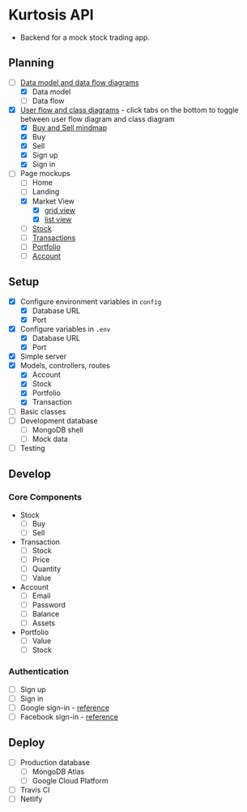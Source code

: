# Kurtosis API
- Backend for a mock stock trading app.

## Planning
- [ ] [Data model and data flow diagrams](https://www.lucidchart.com/invitations/accept/a3d05af8-7701-45f3-9d95-aea6e53bf1fe)
	- [x] Data model
	- [ ] Data flow
- [x] [User flow and class diagrams](https://www.lucidchart.com/invitations/accept/b753933a-e61a-419a-bb17-512399382754) - click tabs on the bottom to toggle between user flow diagram and class diagram
	- [x] [Buy and Sell mindmap](https://www.mindmeister.com/1142330199?t=X3o3zAO1xb)
	- [x] Buy
	- [x] Sell
	- [x] Sign up
	- [x] Sign in
- [ ] Page mockups
	- [ ] Home
	- [ ] Landing
	- [x] Market View
		- [x] [grid view](https://wireframe.cc/6lapy6)
		- [x] [list view](https://wireframe.cc/8Wsa4O)
	- [ ] [Stock]()
	- [ ] [Transactions]()
	- [ ] [Portfolio]()
	- [ ] [Account]()

## Setup
- [x] Configure environment variables in `config`
	- [x] Database URL
	- [x] Port
- [x] Configure variables in `.env`
	- [x] Database URL
	- [x] Port
- [x] Simple server
- [x] Models, controllers, routes
	- [x] Account
	- [x] Stock
	- [x] Portfolio
	- [x] Transaction
- [ ] Basic classes
- [ ] Development database
	- [ ] MongoDB shell
	- [ ] Mock data
- [ ] Testing

## Develop
### Core Components
- Stock
	- [ ] Buy
	- [ ] Sell
- Transaction
	- [ ] Stock
	- [ ] Price
	- [ ] Quantity
	- [ ] Value
- Account
	- [ ] Email
	- [ ] Password
	- [ ] Balance
	- [ ] Assets
- Portfolio
	- [ ] Value
	- [ ] Stock
### Authentication
- [ ] Sign up
- [ ] Sign in
- [ ] Google sign-in - [reference](https://developers.google.com/identity/sign-in/web/sign-in)
- [ ] Facebook sign-in - [reference](https://developers.facebook.com/docs/facebook-login/web)

## Deploy
- [ ] Production database
	- [ ] MongoDB Atlas
	- [ ] Google Cloud Platform
- [ ] Travis CI
- [ ] Netlify